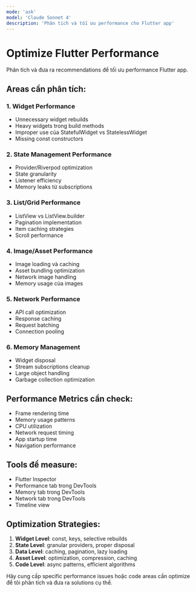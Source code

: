 ```yaml
---
mode: 'ask'
model: 'Claude Sonnet 4'
description: 'Phân tích và tối ưu performance cho Flutter app'
---
```


# Optimize Flutter Performance

Phân tích và đưa ra recommendations để tối ưu performance Flutter app.

## Areas cần phân tích:

### 1. Widget Performance
- Unnecessary widget rebuilds
- Heavy widgets trong build methods
- Improper use của StatefulWidget vs StatelessWidget
- Missing const constructors

### 2. State Management Performance
- Provider/Riverpod optimization
- State granularity
- Listener efficiency
- Memory leaks từ subscriptions

### 3. List/Grid Performance
- ListView vs ListView.builder
- Pagination implementation
- Item caching strategies
- Scroll performance

### 4. Image/Asset Performance
- Image loading và caching
- Asset bundling optimization
- Network image handling
- Memory usage của images

### 5. Network Performance
- API call optimization
- Response caching
- Request batching
- Connection pooling

### 6. Memory Management
- Widget disposal
- Stream subscriptions cleanup
- Large object handling
- Garbage collection optimization

## Performance Metrics cần check:
- Frame rendering time
- Memory usage patterns
- CPU utilization
- Network request timing
- App startup time
- Navigation performance

## Tools để measure:
- Flutter Inspector
- Performance tab trong DevTools
- Memory tab trong DevTools
- Network tab trong DevTools
- Timeline view

## Optimization Strategies:
1. **Widget Level**: const, keys, selective rebuilds
2. **State Level**: granular providers, proper disposal
3. **Data Level**: caching, pagination, lazy loading
4. **Asset Level**: optimization, compression, caching
5. **Code Level**: async patterns, efficient algorithms

Hãy cung cấp specific performance issues hoặc code areas cần optimize để tôi phân tích và đưa ra solutions cụ thể.
